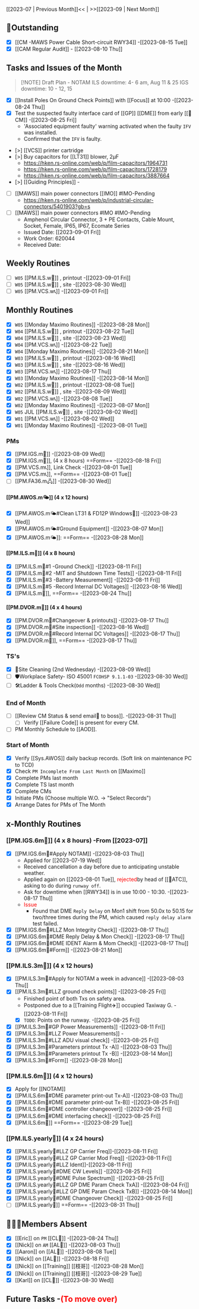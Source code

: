 [[2023-07 | Previous Month]]<< | >>[[2023-09 | Next Month]]
## 📌Outstanding
- [x] [[CM -MAWS Power Cable Short-circuit RWY34]] -[[2023-08-15 Tue]]
- [x] [[CAM Regular Audit]] - [[2023-08-10 Thu]]
## Tasks and Issues of the Month
> [!NOTE] Draft Plan - NOTAM
> ILS downtime: 4- 6 am, Aug 11 & 25
> IGS downtime: 10 - 12, 15
- [x] [[Install Poles On Ground Check Points]] with [[Focus]] at 10:00 -[[2023-08-24 Thu]]
- [x] Test the suspected faulty interface card of [[GP]] [[DME]] from early [[🐞CM]] -[[2023-08-25 Fri]]
	- 'Associated equipment faulty' warning activated when the faulty `IFV` was installed.
	- Confirmed that the `IFV` is faulty.
- [>] [[VCS]] printer cartridge 
- [>] Buy capacitors for [[LT31]] blower, 2μF 
	- https://hken.rs-online.com/web/p/film-capacitors/1964731
	- https://hken.rs-online.com/web/p/film-capacitors/1728179
	- https://hken.rs-online.com/web/p/film-capacitors/3887664
- [>] [[Guiding Principles]] -
- [ ] [[MAWS]] main power connectors [[IMO]] #IMO-Pending 
	- https://hken.rs-online.com/web/p/industrial-circular-connectors/5401903?gb=s
- [ ] [[MAWS]] main power connectors #IMO  #IMO-Pending 
	- Amphenol Circular Connector, 3 + PE Contacts, Cable Mount, Socket, Female, IP65, IP67, Ecomate Series
	- Issued Date: [[2023-09-01 Fri]]
	- Work Order: 620044
	- Received Date:
## Weekly Routines
- [ ] `W05` [[PM.ILS.w🛬]] , printout -[[2023-09-01 Fri]]
- [ ] `W05` [[PM.ILS.w🛬]] , site -[[2023-08-30 Wed]]
- [ ] `W05` [[PM.VCS.w📞]] -[[2023-09-01 Fri]]
## Monthly Routines
- [x] `W05` [[Monday Maximo Routines]] -[[2023-08-28 Mon]]
- [x] `W04` [[PM.ILS.w🛬]] , printout -[[2023-08-22 Tue]]
- [x] `W04` [[PM.ILS.w🛬]] , site -[[2023-08-23 Wed]]
- [x] `W04` [[PM.VCS.w📞]] -[[2023-08-22 Tue]]
- [x] `W04` [[Monday Maximo Routines]] -[[2023-08-21 Mon]]
- [x] `W03` [[PM.ILS.w🛬]] , printout -[[2023-08-16 Wed]]
- [x] `W03` [[PM.ILS.w🛬]] , site -[[2023-08-16 Wed]]
- [x] `W03` [[PM.VCS.w📞]] -[[2023-08-17 Thu]]
- [x] `W03` [[Monday Maximo Routines]] -[[2023-08-14 Mon]]
- [x] `W02` [[PM.ILS.w🛬]] , printout -[[2023-08-08 Tue]]
- [x] `W02` [[PM.ILS.w🛬]] , site -[[2023-08-09 Wed]]
- [x] `W02` [[PM.VCS.w📞]] -[[2023-08-08 Tue]]
- [x] `W02` [[Monday Maximo Routines]] -[[2023-08-07 Mon]]
- [x] `W05` JUL [[PM.ILS.w🛬]] , site -[[2023-08-02 Wed]]
- [x] `W01` [[PM.VCS.w📞]] -[[2023-08-02 Wed]]
- [x] `W01` [[Monday Maximo Routines]] -[[2023-08-01 Tue]]
### PMs
- [x] [[PM.IGS.m🛫]] -[[2023-08-09 Wed]]
- [x] [[PM.IGS.m🛫]], (4 x 8 hours)  ==Form== -[[2023-08-18 Fri]]
- [x] [[PM.VCS.m📞]], Link Check -[[2023-08-01 Tue]]
- [x] [[PM.VCS.m📞]], ==Form== -[[2023-08-01 Tue]]
- [ ] [[PM.FA36.m🖧]] -[[2023-08-30 Wed]]
#### [[PM.AWOS.m🌤️]] (4 x 12 hours)
- [x] [[PM.AWOS.m🌤️#Clean LT31 & FD12P Windows🚚]] -[[2023-08-23 Wed]]
- [x] [[PM.AWOS.m🌤️#Ground Equipment]] -[[2023-08-07 Mon]]
- [x] [[PM.AWOS.m🌤️]]:  ==Form== -[[2023-08-28 Mon]]
#### [[PM.ILS.m🛬]] (4 x 8 hours)
- [x] [[PM.ILS.m🛬#1 -Ground Check]] -[[2023-08-11 Fri]]
- [x] [[PM.ILS.m🛬#2 -MIT and Shutdown Time Tests]] -[[2023-08-11 Fri]]
- [x] [[PM.ILS.m🛬#3 -Battery Measurement]] -[[2023-08-11 Fri]]
- [x] [[PM.ILS.m🛬#5 -Record Internal DC Voltages]] -[[2023-08-16 Wed]]
- [x] [[PM.ILS.m🛬]],  ==Form== -[[2023-08-24 Thu]]
#### [[PM.DVOR.m🧭]] (4 x 4 hours)
- [x] [[PM.DVOR.m🧭#Changeover & printouts]] -[[2023-08-17 Thu]]
- [x] [[PM.DVOR.m🧭#Site inspection]] -[[2023-08-16 Wed]]
- [x] [[PM.DVOR.m🧭#Record Internal DC Voltages]] -[[2023-08-17 Thu]]
- [x] [[PM.DVOR.m🧭]], ==Form== -[[2023-08-17 Thu]]
### TS's
- [x] 🧹Site Cleaning (2nd Wednesday) -[[2023-08-09 Wed]]
- [ ] 🛡️Workplace Safety- ISO 45001 `FCOHSP 9.1.1-03` -[[2023-08-30 Wed]]
- [ ] 🛠️Ladder & Tools Check(`Odd` months) -[[2023-08-30 Wed]]
### End of Month
- [ ] [[Review CM Status & send email📧 to boss]]. -[[2023-08-31 Thu]]
	- [ ] Verify [[Failure Code]] is present for every CM.
- [ ] PM Monthly Schedule to [[AOD]].
### Start of Month
- [x] Verify [[Sys.AWOS]] daily backup records. (Soft link on maintenance PC to TCD)
- [x] Check `PM Incomplete From Last Month` on [[Maximo]]
- [x] Complete PMs last month
- [x] Complete TS last month
- [x] Complete CMs
- [x] Initiate PMs (Choose multiple W.O. -> "Select Records")
- [x] Arrange Dates for PMs of The Month
## x-Monthly Routines
### [[PM.IGS.6m🛫]] (4 x 8 hours) -From [[2023-07]]
- [x] [[PM.IGS.6m🛫#Apply NOTAM]] -[[2023-08-03 Thu]]
	- Applied for [[2023-07-19 Wed]] 
	- Received cancellation a day before due to anticipating unstable weather.
	- Applied again on [[2023-08-01 Tue]], <span style='color: red'>rejected</span>by head of [[🗼ATC]], asking to do during `runway off`.
    - Ask for downtime when [[RWY34]] is in use 10:00 - 10:30. -[[2023-08-17 Thu]]
	- <span style='color: red'>Issue</span>
		- Found that DME `Reply Delay` on Mon1 shift from 50.0x to 50.15 for two/three times during the PM, which caused `reply delay alarm` test failed.
- [x] [[PM.IGS.6m🛫#LLZ Mon Integrity Check]] -[[2023-08-17 Thu]]
- [x] [[PM.IGS.6m🛫#DME Reply Delay & Mon Check]] -[[2023-08-17 Thu]]
- [x] [[PM.IGS.6m🛫#DME IDENT Alarm & Mom Check]] -[[2023-08-17 Thu]]
- [x] [[PM.IGS.6m🛫#Form]] -[[2023-08-21 Mon]]
###  [[PM.ILS.3m🛬]] (4 x 12 hours)
- [x] [[PM.ILS.3m🛬#Apply for NOTAM a week in advance]] -[[2023-08-03 Thu]]
- [x] [[PM.ILS.3m🛬#LLZ ground check points]] -[[2023-08-25 Fri]]
	- Finished point of both Txs on safety area.
	- Postponed due to a [[Training Flight✈️]] occupied Taxiway G. -[[2023-08-11 Fri]]
	 - [x] `TODO`: Points on the runway. -[[2023-08-25 Fri]]
- [x]  [[PM.ILS.3m🛬#GP Power Measurements]] -[[2023-08-11 Fri]]
- [x] [[PM.ILS.3m🛬#LLZ Power Measurements]] -
- [x] [[PM.ILS.3m🛬#LLZ ADU visual check]] -[[2023-08-25 Fri]]
- [x] [[PM.ILS.3m🛬#Parameters printout Tx -A]] -[[2023-08-03 Thu]]
- [x] [[PM.ILS.3m🛬#Parameters printout Tx -B]] -[[2023-08-14 Mon]]
- [x] [[PM.ILS.3m🛬#Form]] -[[2023-08-28 Mon]]
### [[PM.ILS.6m🛬]] (4 x 12 hours)
- [x] Apply for [[NOTAM]]
- [x] [[PM.ILS.6m🛬#DME parameter print-out Tx-A]] -[[2023-08-03 Thu]]
- [x] [[PM.ILS.6m🛬#DME parameter print-out Tx-B]] -[[2023-08-25 Fri]]
- [x] [[PM.ILS.6m🛬#DME controller changeover]] -[[2023-08-25 Fri]]
- [x] [[PM.ILS.6m🛬#DME interfacing check]] -[[2023-08-25 Fri]]
- [x] [[PM.ILS.6m🛬]] ==Form== -[[2023-08-29 Tue]]
### [[PM.ILS.yearly🛬]] (4 x 24 hours)
- [x] [[PM.ILS.yearly🛬#LLZ GP Carrier Freq]]-[[2023-08-11 Fri]]
- [x] [[PM.ILS.yearly🛬#LLZ GP Carrier Mod Freq]] -[[2023-08-11 Fri]]
- [x] [[PM.ILS.yearly🛬#LLZ Ident]]-[[2023-08-11 Fri]]
- [x] [[PM.ILS.yearly🛬#DME CW Levels]] -[[2023-08-25 Fri]]
- [x]  [[PM.ILS.yearly🛬#DME Pulse Spectrum]] -[[2023-08-25 Fri]]
- [x]  [[PM.ILS.yearly🛬#LLZ GP DME Param Check TxA]] -[[2023-08-04 Fri]]
- [x]  [[PM.ILS.yearly🛬#LLZ GP DME Param Check TxB]] -[[2023-08-14 Mon]]
- [x]  [[PM.ILS.yearly🛬#DME Changeover Check]] -[[2023-08-25 Fri]]
- [ ] [[PM.ILS.yearly🛬]] ==Form== -[[2023-08-31 Thu]]
## 👨‍👦‍👦Members Absent
- [x] [[Eric]] on `PM` [[CL🎉]] -[[2023-08-24 Thu]]
- [x] [[Nick]] on `AM` [[AL🎉]] -[[2023-08-03 Thu]]
- [x] [[Aaron]] on [[AL🎉]] -[[2023-08-08 Tue]]
- [x] [[Nick]] on [[AL🎉]] -[[2023-08-18 Fri]]
- [x] [[Nick]] on [[Training]] [[枝哥]] -[[2023-08-28 Mon]]
- [x] [[Nick]] on [[Training]] [[枝哥]] -[[2023-08-29 Tue]]
- [x] [[Karl]] on [[CL🎉]] -[[2023-08-30 Wed]]
## Future Tasks -<span style='color: red'>(To move over)</span>